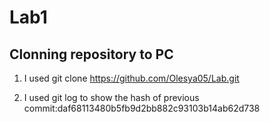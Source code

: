 # Lab1

## Clonning repository to PC
1. I used git clone https://github.com/Olesya05/Lab.git

2. I used git log to show the hash of previous commit:daf68113480b5fb9d2bb882c93103b14ab62d738


